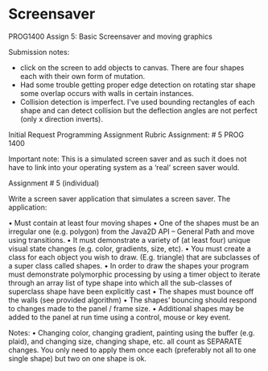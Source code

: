 # Screensaver
PROG1400 Assign 5: Basic Screensaver and moving graphics

Submission notes:
- click on the screen to add objects to canvas. There are four shapes each with their own form of mutation.
- Had some trouble getting proper edge detection on rotating star shape some overlap occurs with walls in certain instances.
- Collision detection is imperfect. I've used bounding rectangles of each shape and can detect collision but the deflection angles are not perfect (only x direction inverts).


Initial Request
Programming Assignment Rubric
Assignment: # 5
PROG 1400

Important note: This is a simulated screen saver and as such it does not have to link into your operating system as a ‘real’ screen saver would.

Assignment # 5 (individual)

Write a screen saver application that simulates a screen saver. The application:

•	Must contain at least four moving shapes
•	One of the shapes must be an irregular one (e.g. polygon) from the Java2D API – General Path and move using transitions.
•	It must demonstrate a variety of (at least four) unique visual state changes (e.g. color, gradients, size, etc). 
•	You must create a class for each object you wish to draw. (E.g. triangle) that are subclasses of a super class called shapes.
•	In order to draw the shapes your program must demonstrate polymorphic processing by using a timer object to iterate through an array list of type shape into which all the sub-classes of superclass shape have been explicitly cast 
•	 The shapes must bounce off the walls (see provided algorithm)
•	The shapes’ bouncing should respond to changes made to the panel / frame size. 
•	Additional shapes may be added to the panel at run time using a control, mouse or key event.


Notes: 
•	Changing color, changing gradient, painting using the buffer (e.g. plaid), and changing size, changing shape, etc. all count as SEPARATE changes. You only need to apply them once each (preferably not all to one single shape) but two on one shape is ok.
